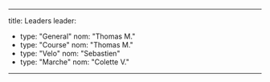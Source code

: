 ---
title: Leaders
leader:
- type: "General"
  nom: "Thomas M."
- type: "Course"
  nom: "Thomas M."
- type: "Velo"
  nom: "Sebastien"
- type: "Marche"
  nom: "Colette V."
----